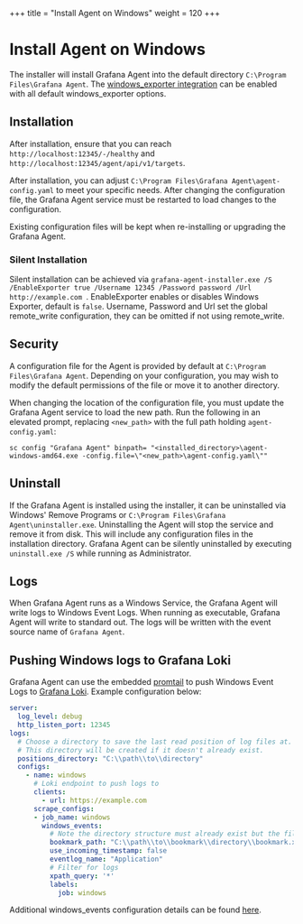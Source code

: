 +++
title = "Install Agent on Windows"
weight = 120
+++

# Install Agent on Windows

The installer will install Grafana Agent into the default directory `C:\Program Files\Grafana Agent`. The [windows_exporter integration](https://github.com/prometheus-community/windows_exporter) can be enabled with all default windows_exporter options.

## Installation

After installation, ensure that you can reach `http://localhost:12345/-/healthy` and `http://localhost:12345/agent/api/v1/targets`.

After installation, you can adjust `C:\Program Files\Grafana Agent\agent-config.yaml` to meet your specific needs. After changing the configuration file, the Grafana Agent service must be restarted to load changes to the configuration.

Existing configuration files will be kept when re-installing or upgrading the Grafana Agent.

### Silent Installation

Silent installation can be achieved via  `grafana-agent-installer.exe /S /EnableExporter true /Username 12345 /Password password /Url http://example.com `. EnableExporter enables or disables Windows Exporter, default is `false`. Username, Password and Url set the global remote_write configuration, they can be omitted if not using remote_write.

## Security

A configuration file for the Agent is provided by default at `C:\Program Files\Grafana Agent`. Depending on your configuration, you may wish to modify the default permissions of the file or move it to another directory.

When changing the location of the configuration file, you must update the Grafana Agent service to load the new path. Run the following in an elevated prompt, replacing `<new_path>` with the full path holding `agent-config.yaml`:

```
sc config "Grafana Agent" binpath= "<installed_directory>\agent-windows-amd64.exe -config.file=\"<new_path>\agent-config.yaml\""
```

## Uninstall

If the Grafana Agent is installed using the installer, it can be uninstalled via Windows' Remove Programs or `C:\Program Files\Grafana Agent\uninstaller.exe`. Uninstalling the Agent will stop the service and remove it from disk. This will include any configuration files in the installation directory. Grafana Agent can be silently uninstalled by executing `uninstall.exe /S` while running as Administrator.

## Logs

When Grafana Agent runs as a Windows Service, the Grafana Agent will write logs to Windows Event Logs. When running as executable, Grafana Agent will write to standard out. The logs will be written with the event source name of `Grafana Agent`.

## Pushing Windows logs to Grafana Loki

Grafana Agent can use the embedded [promtail](https://grafana.com/docs/loki/latest/clients/promtail/) to push Windows Event Logs to [Grafana Loki](https://github.com/grafana/loki). Example configuration below:

```yaml
server:
  log_level: debug
  http_listen_port: 12345
logs:
  # Choose a directory to save the last read position of log files at.
  # This directory will be created if it doesn't already exist.
  positions_directory: "C:\\path\\to\\directory"
  configs:
    - name: windows
      # Loki endpoint to push logs to
      clients:
        - url: https://example.com
      scrape_configs:
      - job_name: windows
        windows_events:
          # Note the directory structure must already exist but the file will be created on demand
          bookmark_path: "C:\\path\\to\\bookmark\\directory\\bookmark.xml"
          use_incoming_timestamp: false
          eventlog_name: "Application"
          # Filter for logs
          xpath_query: '*'
          labels:
            job: windows
```

Additional windows_events configuration details can be found [here](https://grafana.com/docs/loki/latest/clients/promtail/configuration/#windows_events).
